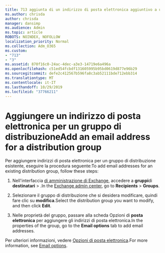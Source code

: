 ```yaml
---
title: 713 aggiunta di un indirizzo di posta elettronica aggiuntivo a una lista di distribuzione
ms.author: chrisda
author: chrisda
manager: dansimp
ms.audience: Admin
ms.topic: article
ROBOTS: NOINDEX, NOFOLLOW
localization_priority: Normal
ms.collection: Adm_O365
ms.custom:
- "713"
- "3"
ms.assetid: 870f16c0-24ac-4dec-a3e3-14719e6a496a
ms.openlocfilehash: c51ed54fcbdf131605995b95bd0619d877e96b29
ms.sourcegitcommit: defe2c412567b596fa8c3ab52111bde712ebb314
ms.translationtype: MT
ms.contentlocale: it-IT
ms.lasthandoff: 10/29/2019
ms.locfileid: "37766211"
---
```

# <a name="add-an-email-address-for-a-distribution-group"></a><span data-ttu-id="86430-102">Aggiungere un indirizzo di posta elettronica per un gruppo di distribuzione</span><span class="sxs-lookup"><span data-stu-id="86430-102">Add an email address for a distribution group</span></span>

<span data-ttu-id="86430-103">Per aggiungere indirizzi di posta elettronica per un gruppo di distribuzione esistente, eseguire la procedura seguente:</span><span class="sxs-lookup"><span data-stu-id="86430-103">To add email addresses for an existing distribution group, follow these steps:</span></span>

1. <span data-ttu-id="86430-104">Nell'interfaccia [di amministrazione di Exchange](https://outlook.office365.com/ecp/), accedere a **gruppi**di **destinatari** \> .</span><span class="sxs-lookup"><span data-stu-id="86430-104">In the [Exchange admin center](https://outlook.office365.com/ecp/), go to **Recipients** \> **Groups**.</span></span>

2. <span data-ttu-id="86430-105">Selezionare il gruppo di distribuzione che si desidera modificare, quindi fare clic su **modifica**.</span><span class="sxs-lookup"><span data-stu-id="86430-105">Select the distribution group you want to modify, and then click **Edit**.</span></span>

3. <span data-ttu-id="86430-106">Nelle proprietà del gruppo, passare alla scheda Opzioni di **posta elettronica** per aggiungere gli indirizzi di posta elettronica.</span><span class="sxs-lookup"><span data-stu-id="86430-106">In the properties of the group, go to the **Email options** tab to add email addresses.</span></span> 

<span data-ttu-id="86430-107">Per ulteriori informazioni, vedere [Opzioni di posta elettronica](https://technet.microsoft.com/library/bb124513.aspx#emailoptions).</span><span class="sxs-lookup"><span data-stu-id="86430-107">For more information, see [Email options](https://technet.microsoft.com/library/bb124513.aspx#emailoptions).</span></span>

